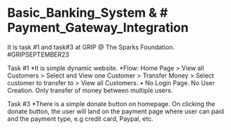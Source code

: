 # Basic_Banking_System & # Payment_Gateway_Integration
It is task #1 and task#3 at GRIP @ The Sparks Foundation. #GRIPSEPTEMBER23

Task #1
*It is simple dynamic website.
*Flow: Home Page > View all Customers > Select and View one
Customer > Transfer Money > Select customer to transfer to >
View all Customers.
• No Login Page. No User Creation. Only transfer of money
between multiple users.

Task #3
*There is a simple donate button on homepage. On clicking
the donate button, the user will land on the payment page where
user can paid and the payment type, e.g
credit card, Paypal, etc.


